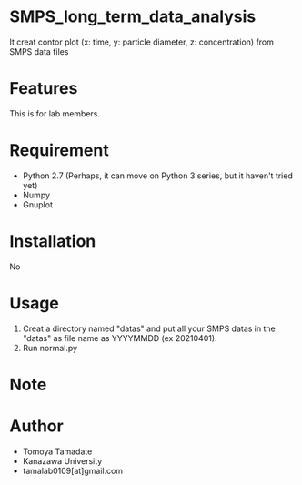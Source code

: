# SMPS_long_term_data_analysis
It creat contor plot (x: time, y: particle diameter, z: concentration) from SMPS data files
 
# Features
 This is for lab members.
 
# Requirement
* Python 2.7 (Perhaps, it can move on Python 3 series, but it haven't tried yet)
* Numpy
* Gnuplot
 
# Installation
No

# Usage
1. Creat a directory named "datas" and put all your SMPS datas in the "datas" as file name as YYYYMMDD (ex 20210401).
2. Run normal.py
 
# Note
 
# Author
* Tomoya Tamadate
* Kanazawa University
* tamalab0109[at]gmail.com
